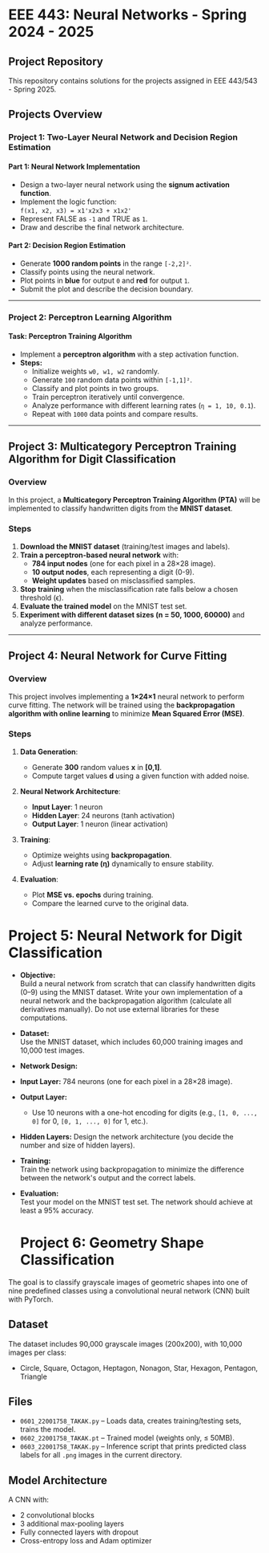 # EEE 443: Neural Networks - Spring 2024 - 2025

## Project Repository

This repository contains solutions for the projects assigned in EEE 443/543 - Spring 2025.

## Projects Overview

### Project 1: Two-Layer Neural Network and Decision Region Estimation

#### Part 1: Neural Network Implementation
- Design a two-layer neural network using the **signum activation function**.
- Implement the logic function:  
  `f(x1, x2, x3) = x1'x2x3 + x1x2'`
- Represent FALSE as `-1` and TRUE as `1`.
- Draw and describe the final network architecture.

#### Part 2: Decision Region Estimation
- Generate **1000 random points** in the range `[-2,2]²`.
- Classify points using the neural network.
- Plot points in **blue** for output `0` and **red** for output `1`.
- Submit the plot and describe the decision boundary.

---

### Project 2: Perceptron Learning Algorithm

#### Task: Perceptron Training Algorithm
- Implement a **perceptron algorithm** with a step activation function.
- **Steps:**
  - Initialize weights `w0, w1, w2` randomly.
  - Generate `100` random data points within `[-1,1]²`.
  - Classify and plot points in two groups.
  - Train perceptron iteratively until convergence.
  - Analyze performance with different learning rates (`η = 1, 10, 0.1`).
  - Repeat with `1000` data points and compare results.

---

## **Project 3: Multicategory Perceptron Training Algorithm for Digit Classification**  

### **Overview**  
In this project, a **Multicategory Perceptron Training Algorithm (PTA)** will be implemented to classify handwritten digits from the **MNIST dataset**.  

### **Steps**  
1. **Download the MNIST dataset** (training/test images and labels).  
2. **Train a perceptron-based neural network** with:
   - **784 input nodes** (one for each pixel in a 28×28 image).  
   - **10 output nodes**, each representing a digit (0-9).  
   - **Weight updates** based on misclassified samples.  
3. **Stop training** when the misclassification rate falls below a chosen threshold (ϵ).  
4. **Evaluate the trained model** on the MNIST test set.  
5. **Experiment with different dataset sizes (n = 50, 1000, 60000)** and analyze performance.  

---
 
## **Project 4: Neural Network for Curve Fitting**  

### **Overview**  
This project involves implementing a **1×24×1** neural network to perform curve fitting. The network will be trained using the **backpropagation algorithm with online learning** to minimize **Mean Squared Error (MSE)**.  

### **Steps**  
1. **Data Generation**:  
   - Generate **300** random values **x** in **[0,1]**.  
   - Compute target values **d** using a given function with added noise.  

2. **Neural Network Architecture**:  
   - **Input Layer**: 1 neuron  
   - **Hidden Layer**: 24 neurons (tanh activation)  
   - **Output Layer**: 1 neuron (linear activation)  

3. **Training**:  
   - Optimize weights using **backpropagation**.  
   - Adjust **learning rate (η)** dynamically to ensure stability.  

4. **Evaluation**:  
   - Plot **MSE vs. epochs** during training.  
   - Compare the learned curve to the original data.  

# Project 5: Neural Network for Digit Classification

- **Objective:**  
  Build a neural network from scratch that can classify handwritten digits (0–9) using the MNIST dataset. Write your own implementation of a neural network and the backpropagation algorithm (calculate all derivatives manually). Do not use external libraries for these computations.
 - **Dataset:**  
    Use the MNIST dataset, which includes 60,000 training images and 10,000 test images.
 - **Network Design:**  
  - **Input Layer:** 784 neurons (one for each pixel in a 28×28 image).
  - **Output Layer:**
    - Use 10 neurons with a one-hot encoding for digits (e.g., `[1, 0, ..., 0]` for 0, `[0, 1, ..., 0]` for 1, etc.).
- **Hidden Layers:** Design the network architecture (you decide the number and size of hidden layers).
- **Training:**  
  Train the network using backpropagation to minimize the difference between the network's output and the correct labels.
- **Evaluation:**  
  Test your model on the MNIST test set. The network should achieve at least a 95% accuracy.

  # Project 6: Geometry Shape Classification

The goal is to classify grayscale images of geometric shapes into one of nine predefined classes using a convolutional neural network (CNN) built with PyTorch.

## Dataset
The dataset includes 90,000 grayscale images (200x200), with 10,000 images per class:
- Circle, Square, Octagon, Heptagon, Nonagon, Star, Hexagon, Pentagon, Triangle

## Files

- `0601_22001758_TAKAK.py` – Loads data, creates training/testing sets, trains the model.
- `0602_22001758_TAKAK.pt` – Trained model (weights only, ≤ 50MB).
- `0603_22001758_TAKAK.py` – Inference script that prints predicted class labels for all `.png` images in the current directory.

## Model Architecture
A CNN with:
- 2 convolutional blocks
- 3 additional max-pooling layers
- Fully connected layers with dropout
- Cross-entropy loss and Adam optimizer


  





